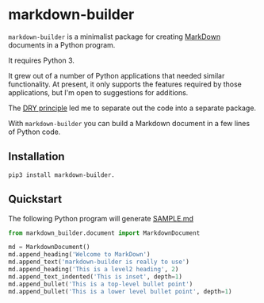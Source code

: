 # markdown-builder

`markdown-builder` is a minimalist package for creating [MarkDown](https://en.wikipedia.org/wiki/Markdown)
documents in a Python program.

It requires Python 3.

It grew out of a number of Python applications that needed similar functionality.
At present, it only supports the features required by those applications,
but I'm open to suggestions for additions.

The [DRY principle](https://en.wikipedia.org/wiki/Don%27t_repeat_yourself) 
led me to separate out the code into a separate package.

With `markdown-builder` you can build a Markdown document in a few lines
of Python code.

## Installation

`pip3 install markdown-builder.`

## Quickstart

The following Python program will generate [SAMPLE.md](SAMPLE.md)

```python
from markdown_builder.document import MarkdownDocument

md = MarkdownDocument()
md.append_heading('Welcome to MarkDown')
md.append_text('markdown-builder is really to use')
md.append_heading('This is a level2 heading', 2)
md.append_text_indented('This is inset', depth=1)
md.append_bullet('This is a top-level bullet point')
md.append_bullet('This is a lower level bullet point', depth=1)
```



